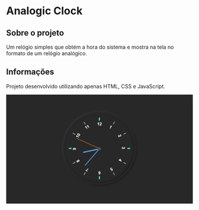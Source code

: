 # Analogic Clock

## Sobre o projeto

Um relógio simples que obtém a hora do sistema e mostra na tela no formato de um relógio analógico.

## Informações

Projeto desenvolvido utilizando apenas HTML, CSS e JavaScript.

<img src="screenshot.jpg"/>

